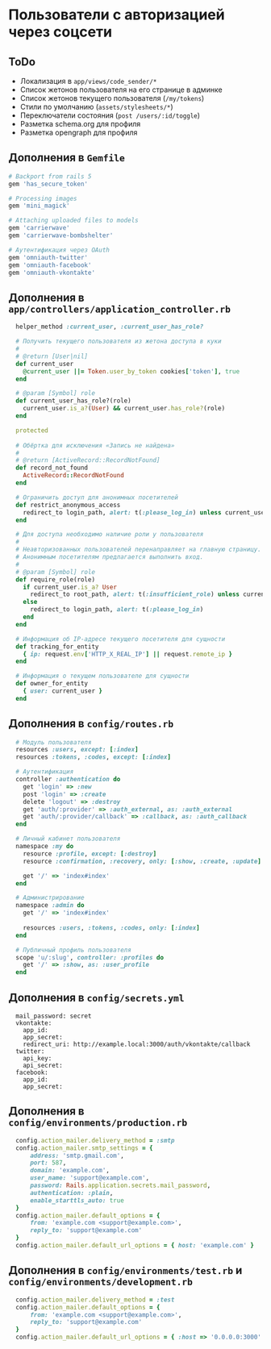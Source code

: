 Пользователи с авторизацией через соцсети
=========================================

ToDo
----

 * Локализация в `app/views/code_sender/*`
 * Список жетонов пользователя на его странице в админке
 * Список жетонов текущего пользователя (`/my/tokens`)
 * Стили по умолчанию (`assets/stylesheets/*`)
 * Переключатели состояния (`post /users/:id/toggle`)
 * Разметка schema.org для профиля
 * Разметка opengraph для профиля

Дополнения в `Gemfile`
----------------------

```ruby    
# Backport from rails 5
gem 'has_secure_token'

# Processing images
gem 'mini_magick'

# Attaching uploaded files to models
gem 'carrierwave'
gem 'carrierwave-bombshelter'

# Аутентификация через OAuth
gem 'omniauth-twitter'
gem 'omniauth-facebook'
gem 'omniauth-vkontakte'
```

Дополнения в `app/controllers/application_controller.rb`
--------------------------------------------------------

```ruby
  helper_method :current_user, :current_user_has_role?

  # Получить текущего пользователя из жетона доступа в куки
  #
  # @return [User|nil]
  def current_user
    @current_user ||= Token.user_by_token cookies['token'], true
  end

  # @param [Symbol] role
  def current_user_has_role?(role)
    current_user.is_a?(User) && current_user.has_role?(role)
  end

  protected
  
  # Обёртка для исключения «Запись не найдена»
  #
  # @return [ActiveRecord::RecordNotFound]
  def record_not_found
    ActiveRecord::RecordNotFound
  end

  # Ограничить доступ для анонимных посетителей
  def restrict_anonymous_access
    redirect_to login_path, alert: t(:please_log_in) unless current_user.is_a? User
  end

  # Для доступа необходимо наличие роли у пользователя
  #
  # Неавторизованных пользователей перенаправляет на главную страницу.
  # Анонимным посетителям предлагается выполнить вход.
  #
  # @param [Symbol] role
  def require_role(role)
    if current_user.is_a? User
      redirect_to root_path, alert: t(:insufficient_role) unless current_user.has_role? role
    else
      redirect_to login_path, alert: t(:please_log_in)
    end
  end

  # Информация об IP-адресе текущего посетителя для сущности
  def tracking_for_entity
    { ip: request.env['HTTP_X_REAL_IP'] || request.remote_ip }
  end

  # Информация о текущем пользователе для сущности
  def owner_for_entity
    { user: current_user }
  end
```

Дополнения в `config/routes.rb`
-------------------------------

```ruby
  # Модуль пользователя
  resources :users, except: [:index]
  resources :tokens, :codes, except: [:index]

  # Аутентификация
  controller :authentication do
    get 'login' => :new
    post 'login' => :create
    delete 'logout' => :destroy
    get 'auth/:provider' => :auth_external, as: :auth_external
    get 'auth/:provider/callback' => :callback, as: :auth_callback
  end

  # Личный кабинет пользователя
  namespace :my do
    resource :profile, except: [:destroy]
    resource :confirmation, :recovery, only: [:show, :create, :update]

    get '/' => 'index#index'
  end

  # Администрирование
  namespace :admin do
    get '/' => 'index#index'
    
    resources :users, :tokens, :codes, only: [:index]
  end

  # Публичный профиль пользователя
  scope 'u/:slug', controller: :profiles do
    get '/' => :show, as: :user_profile
  end
```

Дополнения в `config/secrets.yml`
---------------------------------

      mail_password: secret
      vkontakte:
        app_id: 
        app_secret: 
        redirect_uri: http://example.local:3000/auth/vkontakte/callback
      twitter:
        api_key: 
        api_secret: 
      facebook:
        app_id: 
        app_secret: 

Дополнения в `config/environments/production.rb`
------------------------------------------------

```ruby
  config.action_mailer.delivery_method = :smtp
  config.action_mailer.smtp_settings = {
      address: 'smtp.gmail.com',
      port: 587,
      domain: 'example.com',
      user_name: 'support@example.com',
      password: Rails.application.secrets.mail_password,
      authentication: :plain,
      enable_starttls_auto: true
  }
  config.action_mailer.default_options = {
      from: 'example.com <support@example.com>',
      reply_to: 'support@example.com'
  }
  config.action_mailer.default_url_options = { host: 'example.com' }
```

Дополнения в `config/environments/test.rb` и `config/environments/development.rb`
---------------------------------------------------------------------------------

```ruby
  config.action_mailer.delivery_method = :test
  config.action_mailer.default_options = {
      from: 'example.com <support@example.com>',
      reply_to: 'support@example.com'
  }
  config.action_mailer.default_url_options = { :host => '0.0.0.0:3000' }
```

